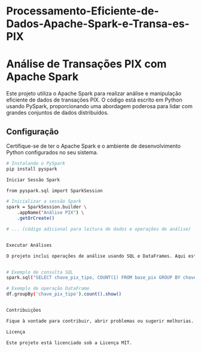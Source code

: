 # Processamento-Eficiente-de-Dados-Apache-Spark-e-Transa-es-PIX


# Análise de Transações PIX com Apache Spark

Este projeto utiliza o Apache Spark para realizar análise e manipulação eficiente de dados de transações PIX. O código está escrito em Python usando PySpark, proporcionando uma abordagem poderosa para lidar com grandes conjuntos de dados distribuídos.

## Configuração

Certifique-se de ter o Apache Spark e o ambiente de desenvolvimento Python configurados no seu sistema.

```bash
# Instalando o PySpark
pip install pyspark

Iniciar Sessão Spark

from pyspark.sql import SparkSession

# Inicializar a sessão Spark
spark = SparkSession.builder \
    .appName("Análise PIX") \
    .getOrCreate()

# ... (código adicional para leitura de dados e operações de análise)


Executar Análises

O projeto inclui operações de análise usando SQL e DataFrames. Aqui estão alguns exemplos:


# Exemplo de consulta SQL
spark.sql("SELECT chave_pix_tipo, COUNT(1) FROM base_pix GROUP BY chave_pix_tipo").show()

# Exemplo de operação DataFrame
df.groupBy('chave_pix_tipo').count().show()


Contribuições

Fique à vontade para contribuir, abrir problemas ou sugerir melhorias. Estamos abertos a colaborações!

Licença

Este projeto está licenciado sob a Licença MIT.
